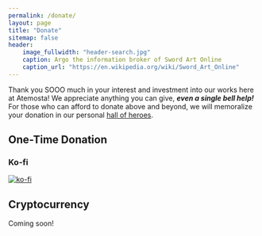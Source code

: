```yaml
---
permalink: /donate/
layout: page
title: "Donate"
sitemap: false
header:
    image_fullwidth: "header-search.jpg"
    caption: Argo the information broker of Sword Art Online
    caption_url: "https://en.wikipedia.org/wiki/Sword_Art_Online"
---
```

Thank you SOOO much in your interest and investment into our works here at Atemosta! We appreciate anything you can give, ***even a single bell help!*** For those who can afford to donate above and beyond, we will memoralize your donation in our personal [hall of heroes][1].


## One-Time Donation
### Ko-fi
[![ko-fi](https://www.ko-fi.com/img/githubbutton_sm.svg)](https://ko-fi.com/Q5Q81LOP9)


## Cryptocurrency
Coming soon!

[1]: {{site.url}}{{site.baseurl}}/hall-of-heroes

